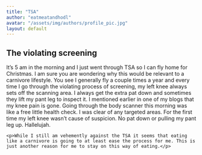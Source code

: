 ```yaml
---
title: "TSA"
author: "eatmeatandhodl"
avatar: "/assets/img/authors/profile_pic.jpg"
layout: default
---
```


<h2 class="pageTitle">The violating screening</h2>

<div class="post">
    <p>It’s 5 am in the morning and I just went through TSA so I can fly home for Christmas. I am sure you are wondering why this would be relevant to a carnivore lifestyle. You see I generally fly a couple times a year and every time I go through the violating process of screening, my left knee always sets off the scanning area. I always get the extra pat down and sometimes they lift my pant leg to inspect it. I mentioned earlier in one of my blogs that my knee pain is gone. Going through the body scanner this morning was like a free little health check. I was clear of any targeted areas. For the first time my left knee wasn’t cause of suspicion. No pat down or pulling my pant leg up. Hallelujah.</p>

    <p>While I still am vehemently against the TSA it seems that eating like a carnivore is going to at least ease the process for me. This is just another reason for me to stay on this way of eating.</p>
</div>